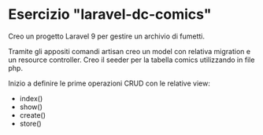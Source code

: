 # Esercizio "laravel-dc-comics"

Creo un progetto Laravel 9 per gestire un archivio di fumetti.

Tramite gli appositi comandi artisan creo un model con relativa migration e un resource controller.
Creo il seeder per la tabella comics utilizzando in file php.

Inizio a definire le prime operazioni CRUD con le relative view:
- index()
- show()
- create()
- store()